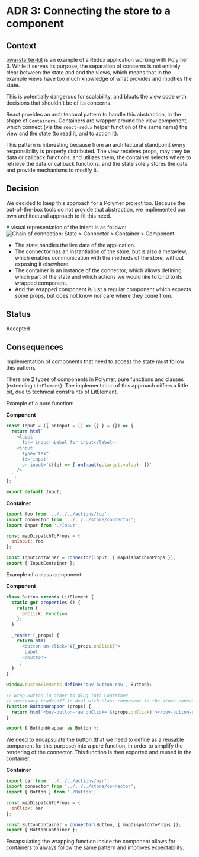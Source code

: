 # ADR 3: Connecting the store to a component

## Context
[pwa-starter-kit](https://github.com/Polymer/pwa-starter-kit) is an example of a Redux application working with Polymer 3. While it serves its purpose, the separation of concerns is not entirely clear between the state and and the views, which means that in the example views have too much knowledge of what provides and modfies the state.

This is potentially dangerous for scalability, and bloats the view code with decisions that shouldn't be of its concerns.

React provides an architectural pattern to handle this abstraction, in the shape of `Containers`. Containers are wrapper around the view component, which connect (via the `react-redux` helper function of the same name) the view and the state (to read it, and to action it). 

This pattern is interesting because from an architectural standpoint every responsibility is properly distributed. The view receives props, may they be data or callback functions, and utilizes them, the container selects where to retrieve the data or callback functions, and the state solely stores the data and provide mechanisms to modify it.
 
## Decision
We decided to keep this approach for a Polymer project too. Because the out-of-the-box tools do not provide that abstraction, we implemented our own architectural approach to fit this need.

A visual representation of the intent is as follows:
![Chain of connection: State > Connector > Container > Component](https://user-images.githubusercontent.com/12797962/41294972-a254d432-6e59-11e8-8e08-214c43772173.png)
 
- The state handles the live data of the application.
- The connector has an instantiation of the store, but is also a metaview, which enables communication with the methods of the store, without exposing it elsewhere.
- The container is an instance of the connector, which allows defining which part of the state and which actions we would like to bind to its wrapped component.
- And the wrapped component is just a regular component which expects some props, but does not know nor care where they come from.

## Status
 Accepted
 
## Consequences
Implementation of components that need to access the state must follow this pattern.

There are 2 types of components in Polymer, pure functions and classes (extending `LitElement`).
The implementation of this approach differs a little bit, due to technical constraints of LitElement.

Example of a pure function:

**Component**

```javascript
const Input = ({ onInput = () => {} } = {}) => {
  return html`
    <label 
      for='input'>Label for input</label>
    <input 
      type='text'
      id='input'
      on-input='${(e) => { onInput(e.target.value); }}'
    />
  `;
};

export default Input;
```
**Container**

```javascript
import foo from '../../../actions/foo';
import connector from '../../../store/connector';
import Input from './Input';

const mapDispatchToProps = {
  onInput: foo
};

const InputContainer = connector(Input, { mapDispatchToProps });
export { InputContainer };
```

Example of a class component:

**Component**
```javascript
class Button extends LitElement {
  static get properties () {
    return {
      onClick: Function
    };
  }

  _render (_props) {
    return html`
      <button on-click='${_props.onClick}'>
       Label
      </button>
    `;
  }
}

window.customElements.define('buv-button-raw', Button);

// wrap Button in order to plug into Container
// necessary trade-off to deal with class component in the store connector
function ButtonWrapper (props) {
  return html`<buv-button-raw onClick='${props.onClick}'></buv-button-raw>`;
}

export { ButtonWrapper as Button };
```
We need to encapsulate the button (that we need to define as a reusable component for this purpose) into a pure function, in order to simplify the rendering of the connector. This function is then exported and reused in the container. 

**Container**

```javascript
import bar from '../../../actions/bar';
import connector from '../../../store/connector';
import { Button } from './Button';

const mapDispatchToProps = {
  onClick: bar
};

const ButtonContainer = connector(Button, { mapDispatchToProps });
export { ButtonContainer };
```
Encapsulating the wrapping function inside the component allows for containers to always follow the same pattern and improves expectability.
